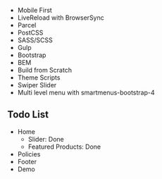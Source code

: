 - Mobile First
- LiveReload with BrowserSync
- Parcel
- PostCSS
- SASS/SCSS
- Gulp
- Bootstrap
- BEM
- Build from Scratch
- Theme Scripts
- Swiper Slider
- Multi level menu with smartmenus-bootstrap-4

## Todo List

- Home
  - Slider: Done
  - Featured Products: Done
- Policies
- Footer
- Demo
